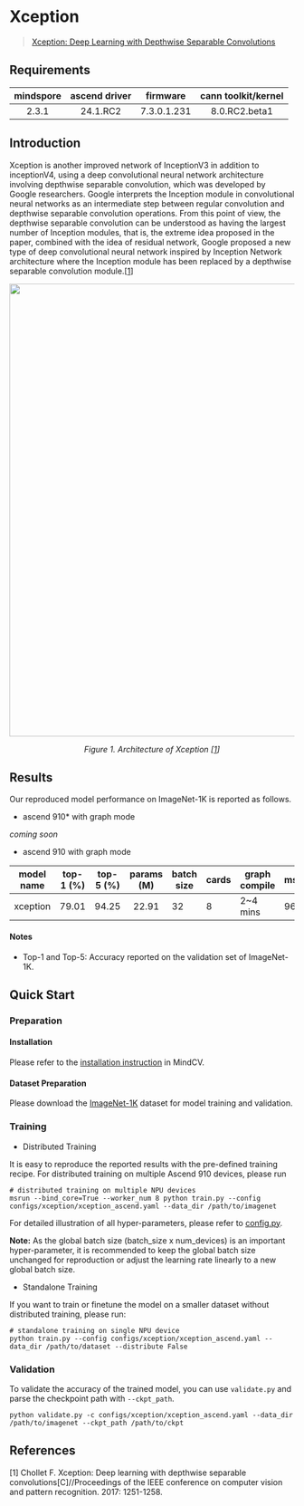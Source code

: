 # Xception

> [Xception: Deep Learning with Depthwise Separable Convolutions](https://arxiv.org/pdf/1610.02357.pdf)

## Requirements
| mindspore | ascend driver |  firmware   | cann toolkit/kernel |
| :-------: | :-----------: | :---------: | :-----------------: |
|   2.3.1   |   24.1.RC2    | 7.3.0.1.231 |    8.0.RC2.beta1    |

## Introduction

Xception is another improved network of InceptionV3 in addition to inceptionV4, using a deep convolutional neural
network architecture involving depthwise separable convolution, which was developed by Google researchers. Google
interprets the Inception module in convolutional neural networks as an intermediate step between regular convolution and
depthwise separable convolution operations. From this point of view, the depthwise separable convolution can be
understood as having the largest number of Inception modules, that is, the extreme idea proposed in the paper, combined
with the idea of residual network, Google proposed a new type of deep convolutional neural network inspired by Inception
Network architecture where the Inception module has been replaced by a depthwise separable convolution
module.[[1](#references)]

<p align="center">
  <img src="https://user-images.githubusercontent.com/53842165/210751172-90b49732-33d1-4e68-adf7-6881b07a3c54.jpg" width=800 />
</p>
<p align="center">
  <em>Figure 1. Architecture of Xception [<a href="#references">1</a>] </em>
</p>

## Results

Our reproduced model performance on ImageNet-1K is reported as follows.

- ascend 910* with graph mode

*coming soon*

- ascend 910 with graph mode

<div align="center">



| model name | top-1 (%) | top-5 (%) | params (M) | batch size | cards | graph compile | ms/step | jit_level | recipe                                                                                          | download                                                                                  |
| :--------: | :-------: | :-------: | :--------: | ---------- | ----- | ------------- | ------- | --------- | ----------------------------------------------------------------------------------------------- | ----------------------------------------------------------------------------------------- |
|  xception  |   79.01   |   94.25   |   22.91    | 32         | 8     | 2~4 mins      | 96.78   | O2        | [yaml](https://github.com/mindspore-lab/mindcv/blob/main/configs/xception/xception_ascend.yaml) | [weights](https://download.mindspore.cn/toolkits/mindcv/xception/xception-2c1e711df.ckpt) |

</div>

#### Notes

- Top-1 and Top-5: Accuracy reported on the validation set of ImageNet-1K.

## Quick Start

### Preparation

#### Installation

Please refer to the [installation instruction](https://mindspore-lab.github.io/mindcv/installation/) in MindCV.

#### Dataset Preparation

Please download the [ImageNet-1K](https://www.image-net.org/challenges/LSVRC/2012/index.php) dataset for model training
and validation.

### Training

* Distributed Training

It is easy to reproduce the reported results with the pre-defined training recipe. For distributed training on multiple
Ascend 910 devices, please run

```shell
# distributed training on multiple NPU devices
msrun --bind_core=True --worker_num 8 python train.py --config configs/xception/xception_ascend.yaml --data_dir /path/to/imagenet
```




For detailed illustration of all hyper-parameters, please refer
to [config.py](https://github.com/mindspore-lab/mindcv/blob/main/config.py).

**Note:**  As the global batch size  (batch_size x num_devices) is an important hyper-parameter, it is recommended to
keep the global batch size unchanged for reproduction or adjust the learning rate linearly to a new global batch size.

* Standalone Training

If you want to train or finetune the model on a smaller dataset without distributed training, please run:

```shell
# standalone training on single NPU device
python train.py --config configs/xception/xception_ascend.yaml --data_dir /path/to/dataset --distribute False
```

### Validation

To validate the accuracy of the trained model, you can use `validate.py` and parse the checkpoint path
with `--ckpt_path`.

```shell
python validate.py -c configs/xception/xception_ascend.yaml --data_dir /path/to/imagenet --ckpt_path /path/to/ckpt
```


## References

[1] Chollet F. Xception: Deep learning with depthwise separable convolutions[C]//Proceedings of the IEEE conference on
computer vision and pattern recognition. 2017: 1251-1258.
